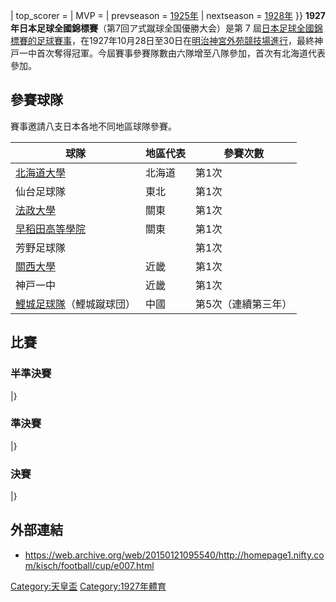| top_scorer = | MVP = | prevseason = [1925年](../Page/1925年日本足球全國錦標賽.md "wikilink") | nextseason = [1928年](../Page/1928年日本足球全國錦標賽.md "wikilink") }} **1927年日本足球全國錦標賽**（<span lang="ja">第7回ア式蹴球全国優勝大会</span>）是第 7 屆[日本足球全國錦標賽的足球賽事](../Page/天皇杯.md "wikilink")，在1927年10月28日至30日在[明治神宮外苑競技場進行](https://zh.wikipedia.org/wiki/明治神宮外苑競技場 "wikilink")，最終神戸一中首次奪得冠軍。今屆賽事參賽隊數由六隊增至八隊參加，首次有北海道代表參加。

## 參賽球隊

賽事邀請八支日本各地不同地區球隊參賽。

| 球隊                                                                                    | 地區代表 | 參賽次數       |
| ------------------------------------------------------------------------------------- | ---- | ---------- |
| [北海道大學](../Page/北海道大學.md "wikilink")                                                  | 北海道  | 第1次        |
| 仙台足球隊                                                                                 | 東北   | 第1次        |
| [法政大學](https://zh.wikipedia.org/wiki/法政大學 "wikilink")                                 | 關東   | 第1次        |
| [早稻田高等學院](../Page/早稻田大学.md "wikilink")                                                | 關東   | 第1次        |
| 芳野足球隊                                                                                 |      | 第1次        |
| [關西大學](https://zh.wikipedia.org/wiki/關西大學 "wikilink")                                 | 近畿   | 第1次        |
| 神戸一中                                                                                  | 近畿   | 第1次        |
| [鯉城足球隊](https://zh.wikipedia.org/wiki/鯉城足球隊 "wikilink")（<span lang="ja">鯉城蹴球団</span>） | 中國   | 第5次（連續第三年） |

## 比賽

### 半準決賽

|}

### 準決賽

|}

### 決賽

|}

## 外部連結

  - <https://web.archive.org/web/20150121095540/http://homepage1.nifty.com/kisch/football/cup/e007.html>

[Category:天皇盃](https://zh.wikipedia.org/wiki/Category:天皇盃 "wikilink") [Category:1927年體育](https://zh.wikipedia.org/wiki/Category:1927年體育 "wikilink")